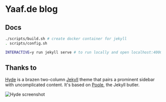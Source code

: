 # Yaaf.de blog

## Docs

```bash
./scripts/build.sh # create docker container for jekyll
. scripts/config.sh

INTERACTIVE=y run jekyll serve # to run locally and open localhost:4000
```

## Thanks to

[Hyde](https://github.com/poole/hyde) is a brazen two-column [Jekyll](http://jekyllrb.com) theme that pairs a prominent sidebar with uncomplicated content. It's based on [Poole](http://getpoole.com), the Jekyll butler.

![Hyde screenshot](https://f.cloud.github.com/assets/98681/1831228/42af6c6a-7384-11e3-98fb-e0b923ee0468.png)

